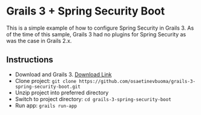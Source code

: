 Grails 3 + Spring Security Boot
==================================

This is a simple example of how to configure Spring Security in Grails 3. As of the time of this sample, Grails 3 had no plugins
for Spring Security as was the case in Grails 2.x. 

<h2>Instructions</h2>

<ul>
    <li>Download and Grails 3. <a href="http//grails.org/download">Download Link</a></li>
    <li>Clone project: <code>git clone https://github.com/osaetinevbuoma/grails-3-spring-security-boot.git</code></li>
    <li>Unzip project into preferred directory</li>
    <li>Switch to project directory: <code>cd grails-3-spring-security-boot</code></li>
    <li>Run app: <code>grails run-app</code></li>
</ul>